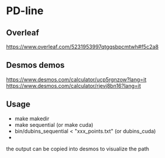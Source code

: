 # PD-line

## Overleaf
https://www.overleaf.com/5231953997qtgqsbpcmtwh#f5c2a8

## Desmos demos
https://www.desmos.com/calculator/ucp5rgnzow?lang=it <br>
https://www.desmos.com/calculator/rjevj8bn16?lang=it

## Usage
- make makedir
- make sequential (or make cuda)
- bin/dubins_sequential < "xxx_points.txt" (or dubins_cuda)
- 
the output can be copied into desmos to visualize the path
